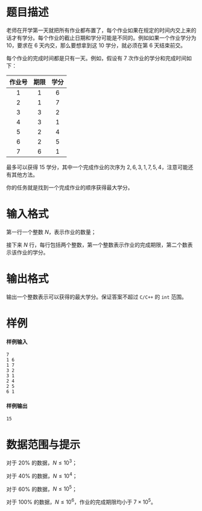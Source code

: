 
# 题目描述

老师在开学第一天就把所有作业都布置了，每个作业如果在规定的时间内交上来的话才有学分。每个作业的截止日期和学分可能是不同的。例如如果一个作业学分为 $10$，要求在 $6$ 天内交，那么要想拿到这 $10$ 学分，就必须在第 $6$ 天结束前交。

每个作业的完成时间都是只有一天。例如，假设有 7 次作业的学分和完成时间如下：

| 作业号 | 期限 | 学分 |
| :----: | :--: | :--: |
|  $1$   | $1$  | $6$  |
|  $2$   | $1$  | $7$  |
|  $3$   | $3$  | $2$  |
|  $4$   | $3$  | $1$  |
|  $5$   | $2$  | $4$  |
|  $6$   | $2$  | $5$  |
|  $7$   | $6$  | $1$  |

最多可以获得 $15$ 学分，其中一个完成作业的次序为 $2,6,3,1,7,5,4$，注意可能还有其他方法。

你的任务就是找到一个完成作业的顺序获得最大学分。

# 输入格式

第一行一个整数 $N$，表示作业的数量；

接下来 $N$ 行，每行包括两个整数，第一个整数表示作业的完成期限，第二个数表示该作业的学分。

# 输出格式

输出一个整数表示可以获得的最大学分。保证答案不超过 `C/C++` 的 `int` 范围。

# 样例

#### 样例输入
```plain
7
1 6
1 7
3 2
3 1
2 4
2 5
6 1
```

#### 样例输出
```plain
15
```

# 数据范围与提示

对于 $20\%$ 的数据，$N \leq 10^3$；

对于 $40\%$ 的数据，$N \leq 10^4$；

对于 $60\%$ 的数据，$N \leq 10^5$；

对于 $100\%$ 的数据，$N \leq 10^6$，作业的完成期限均小于 $7\times 10^5$。

